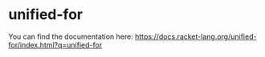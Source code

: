 unified-for
===========
You can find the documentation here: https://docs.racket-lang.org/unified-for/index.html?q=unified-for
